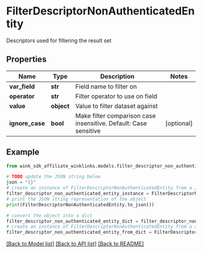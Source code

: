 # FilterDescriptorNonAuthenticatedEntity

Descriptors used for filtering the result set

## Properties

Name | Type | Description | Notes
------------ | ------------- | ------------- | -------------
**var_field** | **str** | Field name to filter on | 
**operator** | **str** | Filter operator to use on field | 
**value** | **object** | Value to filter dataset against | 
**ignore_case** | **bool** | Make filter comparison case insensitive. Default: Case sensitive  | [optional] 

## Example

```python
from wink_sdk_affiliate_winklinks.models.filter_descriptor_non_authenticated_entity import FilterDescriptorNonAuthenticatedEntity

# TODO update the JSON string below
json = "{}"
# create an instance of FilterDescriptorNonAuthenticatedEntity from a JSON string
filter_descriptor_non_authenticated_entity_instance = FilterDescriptorNonAuthenticatedEntity.from_json(json)
# print the JSON string representation of the object
print(FilterDescriptorNonAuthenticatedEntity.to_json())

# convert the object into a dict
filter_descriptor_non_authenticated_entity_dict = filter_descriptor_non_authenticated_entity_instance.to_dict()
# create an instance of FilterDescriptorNonAuthenticatedEntity from a dict
filter_descriptor_non_authenticated_entity_from_dict = FilterDescriptorNonAuthenticatedEntity.from_dict(filter_descriptor_non_authenticated_entity_dict)
```
[[Back to Model list]](../README.md#documentation-for-models) [[Back to API list]](../README.md#documentation-for-api-endpoints) [[Back to README]](../README.md)



